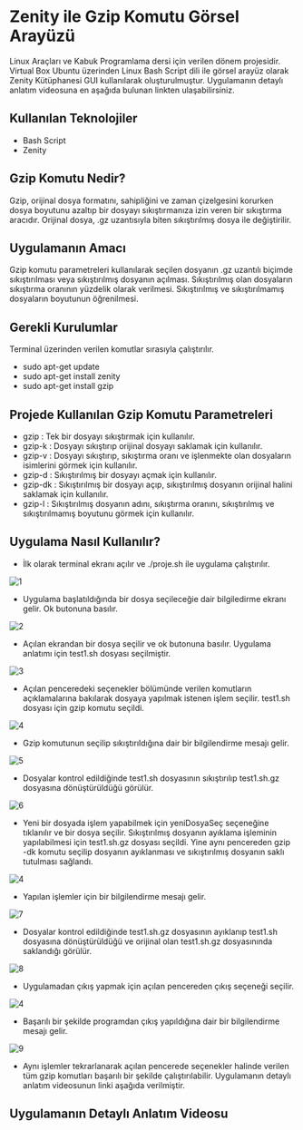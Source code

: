 # Zenity ile Gzip Komutu Görsel Arayüzü
Linux Araçları ve Kabuk Programlama dersi için verilen dönem projesidir.
Virtual Box Ubuntu üzerinden Linux Bash Script dili ile görsel arayüz olarak Zenity Kütüphanesi GUI kullanılarak oluşturulmuştur. Uygulamanın detaylı anlatım videosuna en aşağıda bulunan linkten ulaşabilirsiniz.
## Kullanılan Teknolojiler
- Bash Script
- Zenity
## Gzip Komutu Nedir?
Gzip, orijinal dosya formatını, sahipliğini ve zaman çizelgesini korurken dosya boyutunu azaltıp bir dosyayı sıkıştırmanıza izin veren bir sıkıştırma aracıdır. Orijinal dosya, .gz uzantısıyla biten sıkıştırılmış dosya ile değiştirilir.
## Uygulamanın Amacı
Gzip komutu parametreleri kullanılarak seçilen dosyanın .gz uzantılı biçimde sıkıştırılması veya sıkıştırılmış dosyanın açılması. Sıkıştırılmış olan dosyaların sıkıştırma oranının yüzdelik olarak verilmesi. Sıkıştırılmış ve sıkıştırılmamış dosyaların boyutunun öğrenilmesi.
## Gerekli Kurulumlar
Terminal üzerinden verilen komutlar sırasıyla çalıştırılır.
- sudo apt-get update
- sudo apt-get install zenity
- sudo apt-get install gzip
## Projede Kullanılan Gzip Komutu Parametreleri
- gzip : Tek bir dosyayı sıkıştırmak için kullanılır. 
- gzip-k : Dosyayı sıkıştırıp orijinal dosyayı saklamak için kullanılır.
-	gzip-v : Dosyayı sıkıştırıp, sıkıştırma oranı ve işlenmekte olan dosyaların isimlerini görmek için kullanılır.
-	gzip-d : Sıkıştırılmış bir dosyayı açmak için kullanılır.  
-	gzip-dk : Sıkıştırılmış bir dosyayı açıp, sıkıştırılmış dosyanın orijinal halini saklamak için kullanılır. 
-	gzip-l : Sıkıştırılmış dosyanın adını, sıkıştırma oranını, sıkıştırılmış ve sıkıştırılmamış boyutunu görmek için kullanılır.
## Uygulama Nasıl Kullanılır?
- İlk olarak terminal ekranı açılır ve ./proje.sh ile uygulama çalıştırılır.

![1](https://user-images.githubusercontent.com/80089931/210430532-71c7a068-895b-4077-b955-727ea36cb7c0.png)

- Uygulama başlatıldığında bir dosya seçileceğie dair bilgiledirme ekranı gelir. Ok butonuna basılır.

![2](https://user-images.githubusercontent.com/80089931/210430572-7d068df6-defe-408c-b3b4-630754b74d1f.png)

- Açılan ekrandan bir dosya seçilir ve ok butonuna basılır. Uygulama anlatımı için test1.sh dosyası seçilmiştir.

![3](https://user-images.githubusercontent.com/80089931/210430585-a32d811a-94e9-44ca-a600-39c8bad04fe9.png)

- Açılan penceredeki seçenekler bölümünde verilen komutların açıklamalarına bakılarak dosyaya yapılmak istenen işlem seçilir. test1.sh dosyası için gzip komutu seçildi.

![4](https://user-images.githubusercontent.com/80089931/210430594-819ca1a1-b091-4b28-93df-a1f3ab9e562a.png)

- Gzip komutunun seçilip sıkıştırıldığına dair bir bilgilendirme mesajı gelir.

![5](https://user-images.githubusercontent.com/80089931/210430604-0b52bd84-b918-4ba0-a964-403dac4df0b0.png)

- Dosyalar kontrol edildiğinde test1.sh dosyasının sıkıştırılıp test1.sh.gz dosyasına dönüştürüldüğü görülür.

![6](https://user-images.githubusercontent.com/80089931/210430631-eea70281-a8d6-4c38-9427-997707a3f2e0.png)

- Yeni bir dosyada işlem yapabilmek için yeniDosyaSeç seçeneğine tıklanılır ve bir dosya seçilir. Sıkıştırılmış dosyanın ayıklama işleminin yapılabilmesi için test1.sh.gz dosyası seçildi. Yine aynı pencereden gzip -dk komutu seçilip dosyanın ayıklanması ve sıkıştırılmış dosyanın saklı tutulması sağlandı.

![4](https://user-images.githubusercontent.com/80089931/210430594-819ca1a1-b091-4b28-93df-a1f3ab9e562a.png)

- Yapılan işlemler için bir bilgilendirme mesajı gelir.

![7](https://user-images.githubusercontent.com/80089931/210430641-923f5f7f-78a7-4811-bc08-d15cd6265671.png)

- Dosyalar kontrol edildiğinde test1.sh.gz dosyasının ayıklanıp test1.sh dosyasına dönüştürüldüğü ve orijinal olan test1.sh.gz dosyasınında saklandığı görülür.

![8](https://user-images.githubusercontent.com/80089931/210430649-4b193f51-9179-463c-bc8e-6d857f5ee130.png)

- Uygulamadan çıkış yapmak için açılan pencereden çıkış seçeneği seçilir.

![4](https://user-images.githubusercontent.com/80089931/210430594-819ca1a1-b091-4b28-93df-a1f3ab9e562a.png)

- Başarılı bir şekilde programdan çıkış yapıldığına dair bir bilgilendirme mesajı gelir.

![9](https://user-images.githubusercontent.com/80089931/210430657-0b3905d7-4f09-4227-afbf-0db2178b0269.png)

- Aynı işlemler tekrarlanarak açılan pencerede seçenekler halinde verilen tüm gzip komutları başarılı bir şekilde çalıştırılabilir. Uygulamanın detaylı anlatım videosunun linki aşağıda verilmiştir.

## Uygulamanın Detaylı Anlatım Videosu






